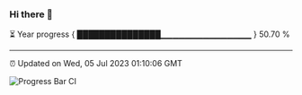 ### Hi there 👋

⏳ Year progress { ███████████████▁▁▁▁▁▁▁▁▁▁▁▁▁▁▁ } 50.70 %

---

⏰ Updated on Wed, 05 Jul 2023 01:10:06 GMT

![Progress Bar CI](https://github.com/liununu/liununu/workflows/Progress%20Bar%20CI/badge.svg)
